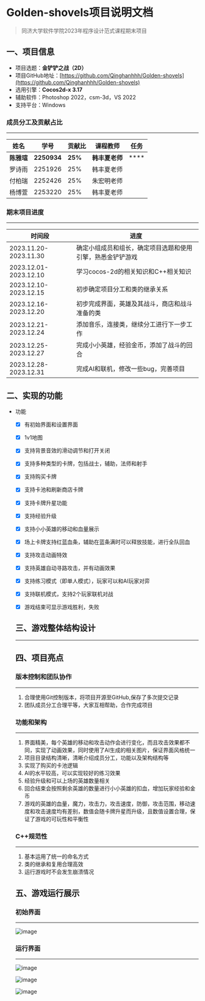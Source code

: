 # Golden-shovels项目说明文档

> 同济大学软件学院2023年程序设计范式课程期末项目

## 一、项目信息

- 项目选题：**金铲铲之战（2D）**
- 项目GitHub地址：[https://github.com/Qinghanhhh/Golden-shovels](https://github.com/Qinghanhhh/Golden-shovels)
- 选用引擎：**Cocos2d-x 3.17**
- 辅助软件：Photoshop 2022，csm-3d，VS 2022
- 支持平台：Windows

### 成员分工及贡献占比
---

| 姓名     | 学号    |  贡献比  | 课程教师   | 任务 |
| ------   | ------  |  ------- | ------     |------|
| **陈雅瑄** | **2250934** | **25%**      | **韩丰夏老师** |****|
| 罗诗雨   | 2251926 | 25%      | 韩丰夏老师 ||
| 付柏瑞   | 2252426 | 25%      | 朱宏明老师 ||
| 杨博萱   | 2253220 | 25%      | 韩丰夏老师 ||

### 期末项目进度

---

| 时间段                | 进度                                                      |
| --------------------- | -------------------------------------------------------   |
| 2023.11.20-2023.11.30 | 确定小组成员和组长，确定项目选题和使用引擎，熟悉金铲铲游戏   |
| 2023.12.01-2023.12.10 | 学习cocos-2d的相关知识和C++相关知识   |
| 2023.12.10-2023.12.15 | 初步确定项目分工和类的继承关系   |
| 2023.12.16-2023.12.20 | 初步完成界面，英雄及其战斗，商店和战斗准备的类   |
| 2023.12.21-2023.12.24 | 添加音乐，连接类，继续分工进行下一步工作   |
| 2023.12.25-2023.12.27 | 完成小小英雄，经验金币，添加了战斗的回合   |
| 2023.12.28-2023.12.31 | 完成AI和联机，修改一些bug，完善项目   |

## 二、实现的功能

- 功能
    - [x] 有初始界面和设置界面
    - [x] 1v1地图
    - [x] 支持背景音效的滑动调节和打开关闭
    - [x] 支持多种类型的卡牌，包括战士，辅助，法师和射手
    - [x] 支持购买卡牌
    - [x] 支持卡池和刷新商店卡牌
    - [x] 支持卡牌升星功能
    - [x] 支持经验升级
    - [x] 支持小小英雄的移动和血量展示
    - [x] 场上卡牌支持红蓝血条，辅助在蓝条满时可以释放技能，进行全队回血
    - [x] 支持攻击动画特效
    - [x] 支持英雄自动寻路攻击，并有动画效果
    - [x] 支持练习模式（即单人模式），玩家可以和AI玩家对弈
    - [x] 支持联机模式，支持2个玩家联机对战
    - [x] 游戏结束可显示游戏胜利，失败


  ## 三、游戏整体结构设计
  ---

  ## 四、项目亮点

  ### 版本控制和团队协作
  ---
  1. 合理使用Git控制版本，将项目开源至GitHub,保存了多次提交记录
  2. 团队成员分工合理平等，大家互相帮助，合作完成项目
 
  ### 功能和架构
  ---
  1. 界面精美，每个英雄的移动和攻击动作会进行变化，而且攻击效果都不同，实现了动画效果，同时使用了AI生成的相关图片，保证界面风格统一
  2. 项目目录结构清晰，清晰介绍成员分工，功能以及架构结构等
  3. 实现了购买的卡池逻辑
  4. AI的水平较高，可以实现较好的练习效果
  5. 经验升级和可以上场的英雄数量相关
  6. 回合结束会按照剩余英雄的数量进行小小英雄的扣血，增加玩家经验和金币
  7. 游戏的英雄的血量，魔力，攻击力，攻击速度，防御，攻击范围，移动速度和攻击速度均有差别，数值会随卡牌升星而升级，且数值设置合理，保证了游戏的可玩性和平衡性

  ### C++规范性
  ---
  1. 基本运用了统一的命名方式
  2. 类的继承和复用合理高效
  3. 运行游戏时不会发生崩溃情况
 
  ## 五、游戏运行展示

  ### 初始界面
  ---
  ![image](https://github.com/Qinghanhhh/Golden-shovels/assets/140044244/98f6489b-fd25-4557-818b-630524d7d7c2)
  
  ### 运行界面
  ---
  ![image](https://github.com/Qinghanhhh/Golden-shovels/assets/140044244/d948308d-e821-4ec3-8ff9-ce6d994b0cd1)
  
  ![image](https://github.com/Qinghanhhh/Golden-shovels/assets/140044244/baee8059-8e28-4c2b-ae60-1cbfdb4e8d76)
  
  ![image](https://github.com/Qinghanhhh/Golden-shovels/assets/140044244/ac86cc2c-c461-4d9f-acac-9c41fa5f1549)


  

  
  

  
